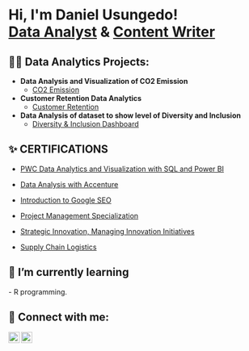 <h1>Hi, I'm Daniel Usungedo! <br/><a <a href="https://www.linkedin.com/in/daniel-thompson-usungedo-a37739196/">Data Analyst</a> & <a href="https://muckrack.com/daniel-usungedo-1/portfolio">Content Writer</a></h1>

<h2>👨‍💻 Data Analytics Projects:</h2>

- <b>Data Analysis and Visualization of CO2 Emission </b>
  - [CO2 Emission](https://github.com/DanielUsungedo/CO2-Emission)
- <b>Customer Retention Data Analytics</b>
  - [Customer Retention](https://github.com/DanielUsungedo/Customer-Retention)
- <b>Data Analysis of dataset to show level of Diversity and Inclusion</b>
  - [Diversity & Inclusion Dashboard](https://github.com/DanielUsungedo/Diversity-and-Inclusion)

<h2>✨ CERTIFICATIONS</h2>

- [PWC Data Analytics and Visualization with SQL and Power BI](https://forage-uploads-prod.s3.amazonaws.com/completion-certificates/PwC%20Switzerland/a87GpgE6tiku7q3gu_PwC%20Switzerland_2PKMNNxGn3Tvzuh2c_1662501382255_completion_certificate.pdf)

- [Data Analysis with Accenture](https://forage-uploads-prod.s3.amazonaws.com/completion-certificates/Accenture%20North%20America/hzmoNKtzvAzXsEqx8_Accenture%20North%20America_2PKMNNxGn3Tvzuh2c_1663249728887_completion_certificate.pdf)

- [Introduction to Google SEO](https://github.com/DanielUsungedo/DanielUsungedo/files/9578508/Introduction.to.google.SEO.pdf)

- [Project Management Specialization](https://github.com/DanielUsungedo/DanielUsungedo/files/9578443/PM.SPECIALIZATION.pdf)

- [Strategic Innovation, Managing Innovation Initiatives](https://github.com/DanielUsungedo/DanielUsungedo/files/9578441/16CI020682_Strategic.Innovation.Managing.Innovation.Initiatives.pdf)

- [Supply Chain Logistics](https://github.com/DanielUsungedo/DanielUsungedo/files/9578444/SUPPLY.CHAIN.LOGISTICS.pdf)

<h2>🌱 I’m currently learning</h2>
- R programming.
 
<h2> 🤳 Connect with me:</h2>

[<img align="left" alt="JoshMadakor | Twitter" width="22px" src="https://cdn.jsdelivr.net/npm/simple-icons@v3/icons/twitter.svg" />][twitter]
[<img align="left" alt="JoshMadakor | LinkedIn" width="22px" src="https://cdn.jsdelivr.net/npm/simple-icons@v3/icons/linkedin.svg" />][linkedin]

[twitter]: https://twitter.com/AkanThomson

[linkedin]: https://www.linkedin.com/in/daniel-thompson-usungedo-a37739196/


<!--
**joshmadakor1/joshmadakor1** is a ✨ _special_ ✨ repository because its `README.md` (this file) appears on your GitHub profile.

Here are some ideas to get you started:

- 🔭 I’m currently working on ...
- 🌱 I’m currently learning ...
- 👯 I’m looking to collaborate on ...
- 🤔 I’m looking for help with ...
- 💬 Ask me about ...
- 📫 How to reach me: ...
- 😄 Pronouns: ...
- ⚡ Fun fact: ...
-->
